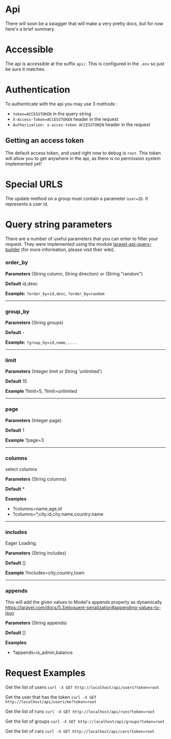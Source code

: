 # Api
There will soon be a swagger that will make a very pretty docs, but for now here's a brief summary.

# Accessible

The api is accessible at the suffix ``` api/ ```. This is configured in the ```.env``` so just be sure it matches.

# Authentication

To authenticate with the api you may use 3 methods : 
 - ```token=ACCESSTOKEN``` in the query string
 - ```X-Access-Token=ACCESSTOKEN``` header in the request
 - ``` Authorization: x-acces-token ACCESSTOKEN ``` header in the request
 
## Getting an access token

The default access token, and used right now to debug is ```root```.
This token will allow you to get anywhere in the api, as there is no permission system implemented yet!

# Special URLS

The update method on a group must contain a parameter ```ùser=ID```. It represents a user id.

# Query string parameters

There are a number of useful parameters that you can enter to filter your request.
They were implemented using the module [laravel-api-query-builder](https://github.com/selahattinunlu/laravel-api-query-builder) (for more information, please visit their wiki).

### order_by

**Parameters** (String column, String direction) or (String "random")

**Default** id,desc

**Example:** `?order_by=id,desc`, `?order_by=random`

---

### group_by

**Parameters** (String groups)

**Default** -

**Example:** `?group_by=id,name,....`

---

### limit

**Parameters** (Integer limit or String 'unlimited')

**Default** 15

**Example** ?limit=5, ?limit=unlimited

---

### page

**Parameters** (Integer page)

**Default** 1

**Example** ?page=3

---

### columns

select columns

**Parameters** (String columns)

**Default** *

**Examples** 
- ?columns=name,age,id
- ?columns=*,city.id,city.name,country.name

---

### includes

Eager Loading. 

**Parameters** (String includes)

**Default** []

**Example** ?includes=city,country,town

---

### appends

This will add the given values to Model's appends property as dynamically
https://laravel.com/docs/5.3/eloquent-serialization#appending-values-to-json

**Parameters** (String appends)

**Default** []

**Examples** 
- ?appends=is_admin,balance

# Request Examples
Get the list of users
```curl -X GET http://localhost/api/users?token=root```

Get the user that has the token
```curl -X GET http://localhost/api/users/me?token=root```

Get the list of runs
```curl -X GET http://localhost/api/runs?token=root```

Get the list of groups
```curl -X GET http://localhost/api/groups?token=root```

Get the list of cars
```curl -X GET http://localhost/api/cars?token=root```
